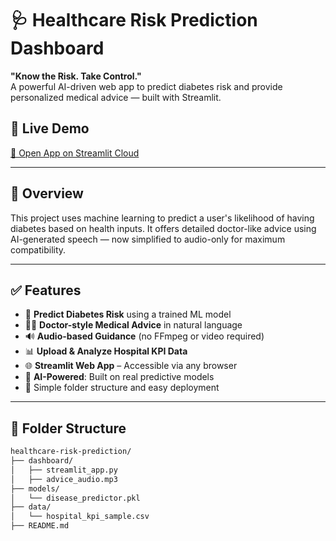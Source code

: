 # 🩺 Healthcare Risk Prediction Dashboard

**"Know the Risk. Take Control."**  
A powerful AI-driven web app to predict diabetes risk and provide personalized medical advice — built with Streamlit.


## 🔗 Live Demo

[🚀 Open App on Streamlit Cloud](https://healthcare-risk-prediction.streamlit.app)

---

## 🧠 Overview

This project uses machine learning to predict a user's likelihood of having diabetes based on health inputs. It offers detailed doctor-like advice using AI-generated speech — now simplified to audio-only for maximum compatibility.

---

## ✅ Features

- 🎯 **Predict Diabetes Risk** using a trained ML model
- 👨‍⚕️ **Doctor-style Medical Advice** in natural language
- 🔊 **Audio-based Guidance** (no FFmpeg or video required)
- 📊 **Upload & Analyze Hospital KPI Data**
- 🌐 **Streamlit Web App** – Accessible via any browser
- 🧠 **AI-Powered**: Built on real predictive models
- 📁 Simple folder structure and easy deployment

---


## 📂 Folder Structure

```bash
healthcare-risk-prediction/
├── dashboard/
│   ├── streamlit_app.py
│   ├── advice_audio.mp3
├── models/
│   └── disease_predictor.pkl
├── data/
│   └── hospital_kpi_sample.csv
├── README.md
